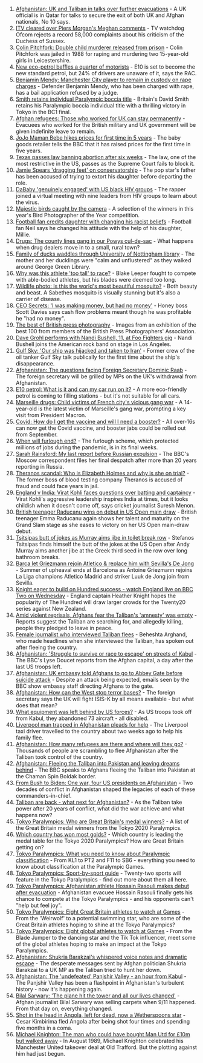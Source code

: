 1. [Afghanistan: UK and Taliban in talks over further evacuations](https://www.bbc.co.uk/news/uk-58403050?at_medium=RSS&at_campaign=KARANGA) - A UK official is in Qatar for talks to secure the exit of both UK and Afghan nationals, No 10 says.
2. [ITV cleared over Piers Morgan's Meghan comments](https://www.bbc.co.uk/news/entertainment-arts-58354662?at_medium=RSS&at_campaign=KARANGA) - TV watchdog Ofcom rejects a record 58,000 complaints about his criticism of the Duchess of Sussex.
3. [Colin Pitchfork: Double child murderer released from prison](https://www.bbc.co.uk/news/uk-england-leicestershire-58408210?at_medium=RSS&at_campaign=KARANGA) - Colin Pitchfork was jailed in 1988 for raping and murdering two 15-year-old girls in Leicestershire.
4. [New eco-petrol baffles a quarter of motorists](https://www.bbc.co.uk/news/business-58398606?at_medium=RSS&at_campaign=KARANGA) - E10 is set to become the new standard petrol, but 24% of drivers are unaware of it, says the RAC.
5. [Benjamin Mendy: Manchester City player to remain in custody on rape charges](https://www.bbc.co.uk/news/uk-england-manchester-58408990?at_medium=RSS&at_campaign=KARANGA) - Defender Benjamin Mendy, who has been charged with rape, has a bail application refused by a judge.
6. [Smith retains individual Paralympic boccia title](https://www.bbc.co.uk/sport/disability-sport/58405624?at_medium=RSS&at_campaign=KARANGA) - Britain's David Smith retains his Paralympic boccia individual title with a thrilling victory in Tokyo in the BC1 final.
7. [Afghan refugees: Those who worked for UK can stay permanently](https://www.bbc.co.uk/news/uk-58402721?at_medium=RSS&at_campaign=KARANGA) - Evacuees who worked for the British military and UK government will be given indefinite leave to remain.
8. [JoJo Maman Bebe hikes prices for first time in 5 years](https://www.bbc.co.uk/news/business-58407316?at_medium=RSS&at_campaign=KARANGA) - The baby goods retailer tells the BBC that it has raised prices for the first time in five years.
9. [Texas passes law banning abortion after six weeks](https://www.bbc.co.uk/news/world-us-canada-58406496?at_medium=RSS&at_campaign=KARANGA) - The law, one of the most restrictive in the US, passes as the Supreme Court fails to block it.
10. [Jamie Spears 'dragging feet' on conservatorship](https://www.bbc.co.uk/news/entertainment-arts-58406346?at_medium=RSS&at_campaign=KARANGA) - The pop star's father has been accused of trying to extort his daughter before departing the role.
11. [DaBaby 'genuinely engaged' with US black HIV groups](https://www.bbc.co.uk/news/newsbeat-58408048?at_medium=RSS&at_campaign=KARANGA) - The rapper joined a virtual meeting with nine leaders from HIV groups to learn about the virus.
12. [Majestic birds caught by the camera](https://www.bbc.co.uk/news/in-pictures-58396228?at_medium=RSS&at_campaign=KARANGA) - A selection of the winners in this year's Bird Photographer of the Year competition.
13. [Football fan credits daughter with changing his racist beliefs](https://www.bbc.co.uk/news/uk-58330286?at_medium=RSS&at_campaign=KARANGA) - Football fan Neil says he changed his attitude with the help of his daughter, Millie.
14. [Drugs: The county lines gang in our Powys cul-de-sac](https://www.bbc.co.uk/news/uk-wales-58399117?at_medium=RSS&at_campaign=KARANGA) - What happens when drug dealers move in to a small, rural town?
15. [Family of ducks waddles through University of Nottingham library](https://www.bbc.co.uk/news/uk-england-nottinghamshire-58400193?at_medium=RSS&at_campaign=KARANGA) - The mother and her ducklings were "calm and unflustered" as they walked around George Green Library.
16. [Why was this athlete 'too tall' to race?](https://www.bbc.co.uk/news/disability-58398944?at_medium=RSS&at_campaign=KARANGA) - Blake Leeper fought to compete with able-bodied athletes, but his blades were deemed too long.
17. [Wildlife photo: Is this the world's most beautiful mosquito?](https://www.bbc.co.uk/news/science-environment-58398905?at_medium=RSS&at_campaign=KARANGA) - Both beauty and beast. A Sabethes mosquito is visually stunning but it's also a carrier of disease.
18. [CEO Secrets: 'I was making money, but had no money'](https://www.bbc.co.uk/news/business-58319312?at_medium=RSS&at_campaign=KARANGA) - Honey boss Scott Davies says cash flow problems meant though he was profitable he "had no money".
19. [The best of British press photography](https://www.bbc.co.uk/news/in-pictures-58392452?at_medium=RSS&at_campaign=KARANGA) - Images from an exhibition of the best 100 from members of the British Press Photographers' Association.
20. [Dave Grohl performs with Nandi Bushell, 11, at Foo Fighters gig](https://www.bbc.co.uk/news/uk-england-suffolk-58398324?at_medium=RSS&at_campaign=KARANGA) - Nandi Bushell joins the American rock band on stage in Los Angeles.
21. [Gulf Sky: 'Our ship was hijacked and taken to Iran'](https://www.bbc.co.uk/news/world-middle-east-56950323?at_medium=RSS&at_campaign=KARANGA) - Former crew of the oil tanker Gulf Sky talk publically for the first time about the ship's disappearance.
22. [Afghanistan: The questions facing Foreign Secretary Dominic Raab](https://www.bbc.co.uk/news/uk-politics-58393309?at_medium=RSS&at_campaign=KARANGA) - The foreign secretary will be grilled by MPs on the UK's withdrawal from Afghanistan.
23. [E10 petrol: What is it and can my car run on it?](https://www.bbc.co.uk/news/business-57585105?at_medium=RSS&at_campaign=KARANGA) - A more eco-friendly petrol is coming to filling stations - but it's not suitable for all cars.
24. [Marseille drugs: Child victims of French city's vicious gang war](https://www.bbc.co.uk/news/world-europe-58395124?at_medium=RSS&at_campaign=KARANGA) - A 14-year-old is the latest victim of Marseille's gang war, prompting a key visit from President Macron.
25. [Covid: How do I get the vaccine and will I need a booster?](https://www.bbc.co.uk/news/health-55045639?at_medium=RSS&at_campaign=KARANGA) - All over-16s can now get the Covid vaccine, and booster jabs could be rolled out from September.
26. [When will furlough end?](https://www.bbc.co.uk/news/explainers-52135342?at_medium=RSS&at_campaign=KARANGA) - The furlough scheme, which protected millions of jobs during the pandemic, is in its final weeks.
27. [Sarah Rainsford: My last report before Russian expulsion](https://www.bbc.co.uk/news/world-europe-58395121?at_medium=RSS&at_campaign=KARANGA) - The BBC's Moscow correspondent files her final despatch after more than 20 years reporting in Russia.
28. [Theranos scandal: Who is Elizabeth Holmes and why is she on trial?](https://www.bbc.co.uk/news/business-58336998?at_medium=RSS&at_campaign=KARANGA) - The former boss of blood testing company Theranos is accused of fraud and could face years in jail.
29. [England v India: Virat Kohli faces questions over batting and captaincy](https://www.bbc.co.uk/sport/cricket/58392309?at_medium=RSS&at_campaign=KARANGA) - Virat Kohli's aggressive leadership inspires India at times, but it looks childish when it doesn't come off, says cricket journalist Suresh Menon.
30. [British teenager Raducanu wins on debut in US Open main draw](https://www.bbc.co.uk/sport/tennis/58390546?at_medium=RSS&at_campaign=KARANGA) - British teenager Emma Raducanu again shows her talent and maturity on the Grand Slam stage as she eases to victory on her US Open main-draw debut.
31. [Tsitsipas butt of jokes as Murray aims jibe in toilet break row](https://www.bbc.co.uk/sport/tennis/58403969?at_medium=RSS&at_campaign=KARANGA) - Stefanos Tsitsipas finds himself the butt of the jokes at the US Open after Andy Murray aims another jibe at the Greek third seed in the row over long bathroom breaks.
32. [Barca let Griezmann rejoin Atletico & replace him with Sevilla's De Jong](https://www.bbc.co.uk/sport/football/58404657?at_medium=RSS&at_campaign=KARANGA) - Summer of upheaval ends at Barcelona as Antoine Griezmann rejoins La Liga champions Atletico Madrid and striker Luuk de Jong join from Sevilla.
33. [Knight eager to build on Hundred success - watch England live on BBC Two on Wednesday](https://www.bbc.co.uk/sport/cricket/58376459?at_medium=RSS&at_campaign=KARANGA) - England captain Heather Knight hopes the popularity of The Hundred will draw larger crowds for the Twenty20 series against New Zealand.
34. [Amid violent reprisals, Afghans fear the Taliban's 'amnesty' was empty](https://www.bbc.co.uk/news/world-asia-58395954?at_medium=RSS&at_campaign=KARANGA) - Reports suggest the Taliban are searching for, and allegedly killing, people they pledged to leave in peace.
35. [Female journalist who interviewed Taliban flees](https://www.bbc.co.uk/news/world-58401364?at_medium=RSS&at_campaign=KARANGA) - Beheshta Arghand, who made headlines when she interviewed the Taliban, has spoken out after fleeing the country.
36. [Afghanistan: 'Struggle to survive or race to escape' on streets of Kabul](https://www.bbc.co.uk/news/world-asia-58393245?at_medium=RSS&at_campaign=KARANGA) - The BBC's Lyse Doucet reports from the Afghan capital, a day after the last US troops left.
37. [Afghanistan: UK embassy told Afghans to go to Abbey Gate before suicide attack](https://www.bbc.co.uk/news/uk-58403047?at_medium=RSS&at_campaign=KARANGA) - Despite an attack being expected, emails seen by the BBC show embassy staff directing Afghans to the gate.
38. [Afghanistan: How can the West stop terror bases?](https://www.bbc.co.uk/news/uk-58395371?at_medium=RSS&at_campaign=KARANGA) - The foreign secretary says the UK will fight ISIS-K by all means available - but what does that mean?
39. [What equipment was left behind by US forces?](https://www.bbc.co.uk/news/world-58393763?at_medium=RSS&at_campaign=KARANGA) - As US troops took off from Kabul, they abandoned 73 aircraft - all disabled.
40. [Liverpool man trapped in Afghanistan pleads for help](https://www.bbc.co.uk/news/uk-england-merseyside-58395154?at_medium=RSS&at_campaign=KARANGA) - The Liverpool taxi driver travelled to the country about two weeks ago to help his family flee.
41. [Afghanistan: How many refugees are there and where will they go?](https://www.bbc.co.uk/news/world-asia-58283177?at_medium=RSS&at_campaign=KARANGA) - Thousands of people are scrambling to flee Afghanistan after the Taliban took control of the country.
42. [Afghanistan: Fleeing the Taliban into Pakistan and leaving dreams behind](https://www.bbc.co.uk/news/world-asia-58380551?at_medium=RSS&at_campaign=KARANGA) - The BBC speaks to Afghans fleeing the Taliban into Pakistan at the Chaman Spin Boldak border.
43. [From Bush to Biden: One war, four US presidents on Afghanistan](https://www.bbc.co.uk/news/world-us-canada-58352128?at_medium=RSS&at_campaign=KARANGA) - Two decades of conflict in Afghanistan shaped the legacies of each of these commanders-in-chief.
44. [Taliban are back - what next for Afghanistan?](https://www.bbc.co.uk/news/world-asia-49192495?at_medium=RSS&at_campaign=KARANGA) - As the Taliban take power after 20 years of conflict, what did the war achieve and what happens now?
45. [Tokyo Paralympics: Who are Great Britain's medal winners?](https://www.bbc.co.uk/sport/disability-sport/58267875?at_medium=RSS&at_campaign=KARANGA) - A list of the Great Britain medal winners from the Tokyo 2020 Paralympics.
46. [Which country has won most golds?](https://www.bbc.co.uk/sport/disability-sport/58267874?at_medium=RSS&at_campaign=KARANGA) - Which country is leading the medal table for the Tokyo 2020 Paralympics? How are Great Britain getting on?
47. [Tokyo Paralympics: What you need to know about Paralympic classification](https://www.bbc.co.uk/sport/disability-sport/57396986?at_medium=RSS&at_campaign=KARANGA) - From KL1 to PT2 and F11 to SB6 - everything you need to know about classification at the Paralympic Games.
48. [Tokyo Paralympics: Sport-by-sport guide](https://www.bbc.co.uk/sport/disability-sport/58228171?at_medium=RSS&at_campaign=KARANGA) - Twenty-two sports will feature in the Tokyo Paralympics - find out more about them all here.
49. [Tokyo Paralympics: Afghanistan athlete Hossain Rasouli makes debut after evacuation](https://www.bbc.co.uk/sport/disability-sport/58394964?at_medium=RSS&at_campaign=KARANGA) - Afghanistan evacuee Hossain Rasouli finally gets his chance to compete at the Tokyo Paralympics - and his opponents can't "help but feel joy".
50. [Tokyo Paralympics: Eight Great Britain athletes to watch at Games](https://www.bbc.co.uk/sport/disability-sport/58126396?at_medium=RSS&at_campaign=KARANGA) - From the 'Weirwolf' to a potential swimming star, who are some of the Great Britain athletes hoping to shine at the Tokyo Paralympics?
51. [Tokyo Paralympics: Eight global athletes to watch at Games](https://www.bbc.co.uk/sport/disability-sport/58203418?at_medium=RSS&at_campaign=KARANGA) - From the Blade Jumper to the dancing star and the Tik Tok influencer, meet some of the global athletes hoping to make an impact at the Tokyo Paralympics.
52. [Afghanistan: Shukria Barakzai's whispered voice notes and dramatic escape](https://www.bbc.co.uk/news/world-asia-58345901?at_medium=RSS&at_campaign=KARANGA) - The desperate messages sent by Afghan politician Shukria Barakzai to a UK MP as the Taliban tried to hunt her down.
53. [Afghanistan: The 'undefeated' Panjshir Valley - an hour from Kabul](https://www.bbc.co.uk/news/world-asia-58329527?at_medium=RSS&at_campaign=KARANGA) - The Panjshir Valley has been a flashpoint in Afghanistan's turbulent history - now it's happening again.
54. [Bilal Sarwary: 'The plane hit the tower and all our lives changed'](https://www.bbc.co.uk/news/world-south-asia-58071592?at_medium=RSS&at_campaign=KARANGA) - Afghan journalist Bilal Sarwary was selling carpets when 9/11 happened. From that day on, everything changed.
55. [Shot in the head in Angola, left for dead, now a Wetherspoons star](https://www.bbc.co.uk/news/uk-58266180?at_medium=RSS&at_campaign=KARANGA) - Cesar Kimbirima fled Angola after being shot four times and spending five months in a coma.
56. [Michael Knighton: The man who could have bought Man Utd for £10m but walked away](https://www.bbc.co.uk/sport/football/58233755?at_medium=RSS&at_campaign=KARANGA) - In August 1989, Michael Knighton celebrated his Manchester United takeover deal at Old Trafford. But the plotting against him had just begun.
